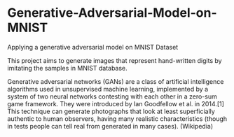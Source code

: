 # Generative-Adversarial-Model-on-MNIST

Applying a generative adversarial model on MNIST Dataset

This project aims to generate images that represent hand-written digits by imitating the samples in MNIST database. 

Generative adversarial networks (GANs) are a class of artificial intelligence algorithms used in unsupervised machine learning, implemented by a system of two neural networks contesting with each other in a zero-sum game framework. They were introduced by Ian Goodfellow et al. in 2014.[1] This technique can generate photographs that look at least superficially authentic to human observers, having many realistic characteristics (though in tests people can tell real from generated in many cases). (Wikipedia)
